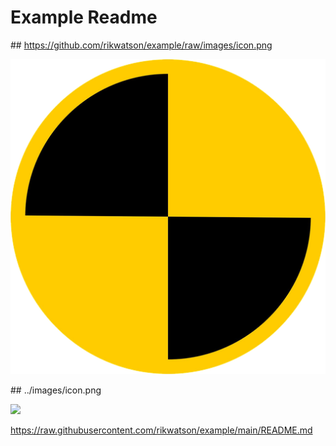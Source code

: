 # Example Readme

## https://github.com/rikwatson/example/raw/images/icon.png

![](https://github.com/rikwatson/example/raw/images/icon.png)

## ../images/icon.png

![](../images/icon.png)


https://raw.githubusercontent.com/rikwatson/example/main/README.md
